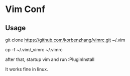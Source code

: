 Vim Conf
==================

Usage
-----

git clone https://github.com/korbenzhang/vimrc.git ~/.vim

cp -f ~/.vim/_vimrc ~/.vimrc

after that, startup vim and run :PluginInstall

It works fine in linux.



